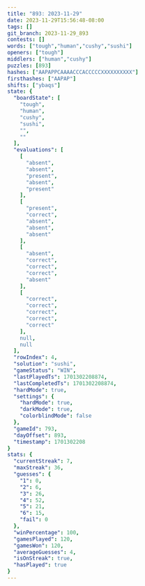 ```yaml
---
title: "893: 2023-11-29"
date: 2023-11-29T15:56:48-08:00
tags: []
git_branch: 2023-11-29_893
contests: []
words: ["tough","human","cushy","sushi"]
openers: ["tough"]
middlers: ["human","cushy"]
puzzles: [893]
hashes: ["AAPAPPCAAAACCCACCCCCXXXXXXXXXX"]
firsthashes: ["AAPAP"]
shifts: ["ybaqs"]
state: {
  "boardState": [
    "tough",
    "human",
    "cushy",
    "sushi",
    "",
    ""
  ],
  "evaluations": [
    [
      "absent",
      "absent",
      "present",
      "absent",
      "present"
    ],
    [
      "present",
      "correct",
      "absent",
      "absent",
      "absent"
    ],
    [
      "absent",
      "correct",
      "correct",
      "correct",
      "absent"
    ],
    [
      "correct",
      "correct",
      "correct",
      "correct",
      "correct"
    ],
    null,
    null
  ],
  "rowIndex": 4,
  "solution": "sushi",
  "gameStatus": "WIN",
  "lastPlayedTs": 1701302208874,
  "lastCompletedTs": 1701302208874,
  "hardMode": true,
  "settings": {
    "hardMode": true,
    "darkMode": true,
    "colorblindMode": false
  },
  "gameId": 793,
  "dayOffset": 893,
  "timestamp": 1701302208
}
stats: {
  "currentStreak": 7,
  "maxStreak": 36,
  "guesses": {
    "1": 0,
    "2": 6,
    "3": 26,
    "4": 52,
    "5": 21,
    "6": 15,
    "fail": 0
  },
  "winPercentage": 100,
  "gamesPlayed": 120,
  "gamesWon": 120,
  "averageGuesses": 4,
  "isOnStreak": true,
  "hasPlayed": true
}
---
```

<!-- more -->

